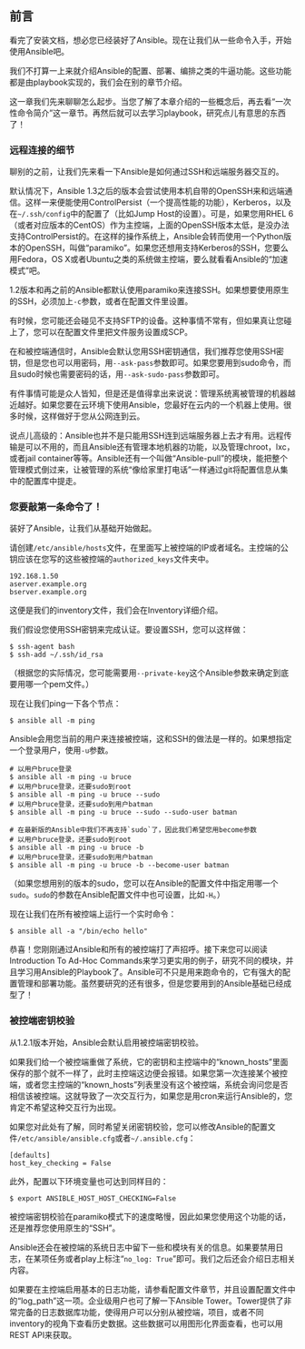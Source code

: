 ## 前言

看完了安装文档，想必您已经装好了Ansible。现在让我们从一些命令入手，开始使用Ansible吧。

我们不打算一上来就介绍Ansible的配置、部署、编排之类的牛逼功能。这些功能都是由playbook实现的，我们会在别的章节介绍。

这一章我们先来聊聊怎么起步。当您了解了本章介绍的一些概念后，再去看“一次性命令简介”这一章节。再然后就可以去学习playbook，研究点儿有意思的东西了！

### 远程连接的细节

聊别的之前，让我们先来看一下Ansible是如何通过SSH和远端服务器交互的。

默认情况下，Ansible 1.3之后的版本会尝试使用本机自带的OpenSSH来和远端通信。这样一来便能使用ControlPersist（一个提高性能的功能），Kerberos，以及在```~/.ssh/config```中的配置了（比如Jump Host的设置）。可是，如果您用RHEL 6（或者对应版本的CentOS）作为主控端，上面的OpenSSH版本太低，是没办法支持ControlPersist的。在这样的操作系统上，Ansible会转而使用一个Python版本的OpenSSH，叫做“paramiko”。如果您还想用支持Kerberos的SSH，您要么用Fedora，OS X或者Ubuntu之类的系统做主控端，要么就看看Ansible的“加速模式”吧。

1.2版本和再之前的Ansible都默认使用paramiko来连接SSH。如果想要使用原生的SSH，必须加上```-c```参数，或者在配置文件里设置。

有时候，您可能还会碰见不支持SFTP的设备。这种事情不常有，但如果真让您碰上了，您可以在配置文件里把文件服务设置成SCP。

在和被控端通信时，Ansible会默认您用SSH密钥通信，我们推荐您使用SSH密钥，但是您也可以用密码，用```--ask-pass```参数即可。如果您要用到sudo命令，而且sudo时候也需要密码的话，用```--ask-sudo-pass```参数即可。

有件事情可能是众人皆知，但是还是值得拿出来说说：管理系统离被管理的机器越近越好。如果您要在云环境下使用Ansible，您最好在云内的一个机器上使用。很多时候，这样做好于您从公网连到云。

说点儿高级的：Ansible也并不是只能用SSH连到远端服务器上去才有用。远程传输是可以不用的，而且Ansible还有管理本地机器的功能，以及管理chroot，lxc，或者jail container等等。Ansible还有一个叫做“Ansible-pull”的模块，能把整个管理模式倒过来，让被管理的系统“像给家里打电话”一样通过git将配置信息从集中的配置库中提走。

### 您要敲第一条命令了！

装好了Ansible，让我们从基础开始做起。

请创建```/etc/ansible/hosts```文件，在里面写上被控端的IP或者域名。主控端的公钥应该在您写的这些被控端的```authorized_keys```文件夹中。

```
192.168.1.50
aserver.example.org
bserver.example.org
```

这便是我们的inventory文件，我们会在Inventory详细介绍。

我们假设您使用SSH密钥来完成认证。要设置SSH，您可以这样做：

```
$ ssh-agent bash
$ ssh-add ~/.ssh/id_rsa
```

（根据您的实际情况，您可能需要用```--private-key```这个Ansible参数来确定到底要用哪一个pem文件。）

现在让我们ping一下各个节点：

```
$ ansible all -m ping
```

Ansible会用您当前的用户来连接被控端，这和SSH的做法是一样的。如果想指定一个登录用户，使用```-u```参数。

```
# 以用户bruce登录
$ ansible all -m ping -u bruce
# 以用户bruce登录，还要sudo到root
$ ansible all -m ping -u bruce --sudo
# 以用户bruce登录，还要sudo到用户batman
$ ansible all -m ping -u bruce --sudo --sudo-user batman

# 在最新版的Ansible中我们不再支持`sudo`了，因此我们希望您用become参数
# 以用户bruce登录，还要sudo到root
$ ansible all -m ping -u bruce -b
# 以用户bruce登录，还要sudo到用户batman
$ ansible all -m ping -u bruce -b --become-user batman
```

（如果您想用别的版本的sudo，您可以在Ansible的配置文件中指定用哪一个```sudo```。```sudo```的参数在Ansible配置文件中也可设置，比如```-H```。）

现在让我们在所有被控端上运行一个实时命令：

```
$ ansible all -a "/bin/echo hello"
```

恭喜！您刚刚通过Ansible和所有的被控端打了声招呼。接下来您可以阅读Introduction To Ad-Hoc Commands来学习更实用的例子，研究不同的模块，并且学习用Ansible的Playbook了。Ansible可不只是用来跑命令的，它有强大的配置管理和部署功能。虽然要研究的还有很多，但是您要用到的Ansible基础已经成型了！

### 被控端密钥校验

从1.2.1版本开始，Ansible会默认启用被控端密钥校验。

如果我们给一个被控端重做了系统，它的密钥和主控端中的“known_hosts”里面保存的那个就不一样了，此时主控端这边便会报错。如果您第一次连接某个被控端，或者您主控端的“known_hosts”列表里没有这个被控端，系统会询问您是否相信该被控端。这就导致了一次交互行为，如果您是用cron来运行Ansible的，您肯定不希望这种交互行为出现。

如果您对此处有了解，同时希望关闭密钥校验，您可以修改Ansible的配置文件```/etc/ansible/ansible.cfg```或者```~/.ansible.cfg```：

```
[defaults]
host_key_checking = False
```

此外，配置以下环境变量也可达到同样目的：

```
$ export ANSIBLE_HOST_HOST_CHECKING=False
```

被控端密钥校验在paramiko模式下的速度略慢，因此如果您使用这个功能的话，还是推荐您使用原生的“SSH”。

Ansible还会在被控端的系统日志中留下一些和模块有关的信息。如果要禁用日志，在某项任务或者play上标注“```no_log: True```”即可。我们之后还会介绍日志相关内容。

如果要在主控端启用基本的日志功能，请参看配置文件章节，并且设置配置文件中的“log_path”这一项。企业级用户也可了解一下Ansible Tower。Tower提供了非常完备的日志数据库功能，使得用户可以分别从被控端，项目，或者不同inventory的视角下查看历史数据。这些数据可以用图形化界面查看，也可以用REST API来获取。